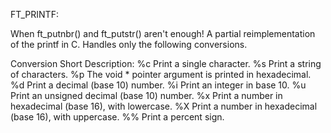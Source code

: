 FT_PRINTF:

When ft_putnbr() and ft_putstr() aren't enough!
A partial reimplementation of the printf in C. Handles only the following conversions.

Conversion Short Description:
%c	Print a single character.
%s	Print a string of characters.
%p	The void * pointer argument is printed in hexadecimal.
%d	Print a decimal (base 10) number.
%i	Print an integer in base 10.
%u	Print an unsigned decimal (base 10) number.
%x	Print a number in hexadecimal (base 16), with lowercase.
%X	Print a number in hexadecimal (base 16), with uppercase.
%%	Print a percent sign.
